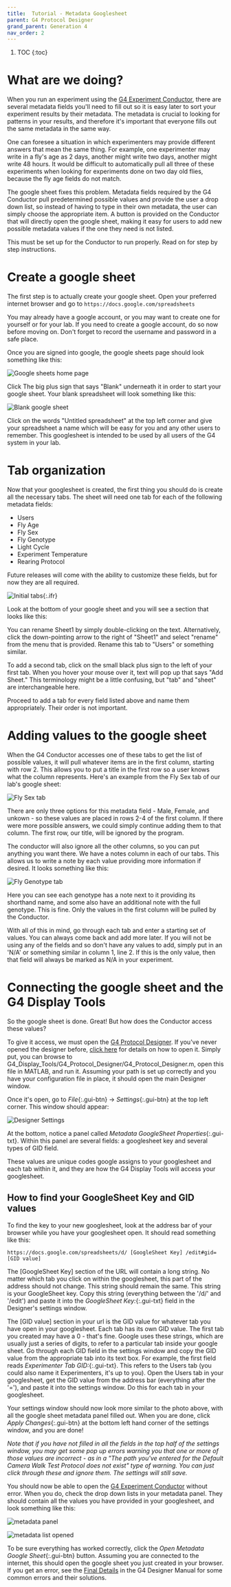 ```yaml
---
title:  Tutorial - Metadata Googlesheet
parent: G4 Protocol Designer
grand_parent: Generation 4
nav_order: 2
---
```


1. TOC
{:toc}

# What are we doing? 

When you run an experiment using the [G4 Experiment Conductor](G4_Conductor_Manual.md), there are several metadata fields you'll need to fill out so it is easy later to sort your experiment results by their metadata. The metadata is crucial to looking for patterns in your results, and therefore it's important that everyone fills out the same metadata in the same way.

One can foresee a situation in which experimenters may provide different answers that mean the same thing. For example, one experimenter may write in a fly's age as 2 days, another might write two days, another might write 48 hours. It would be difficult to automatically pull all three of these experiments when looking for experiments done on two day old flies, because the fly age fields do not match. 

The google sheet fixes this problem. Metadata fields required by the G4 Conductor pull predetermined possible values and provide the user a drop down list, so instead of having to type in their own metadata, the user can simply choose the appropriate item. A button is provided on the Conductor that will directly open the google sheet, making it easy for users to add new possible metadata values if the one they need is not listed. 

This must be set up for the Conductor to run properly. Read on for step by step instructions.

# Create a google sheet

The first step is to actually create your google sheet. Open your preferred internet browser and go to `https://docs.google.com/spreadsheets` 

You may already have a google account, or you may want to create one for yourself or for your lab. If you need to create a google account, do so now before moving on. Don't forget to record the username and password in a safe place. 

Once you are signed into google, the google sheets page should look something like this:

![Google sheets home page](assets/google_sheets_home.png)

Click The big plus sign that says "Blank" underneath it in order to start your google sheet. Your blank spreadsheet will look something like this: 

![Blank google sheet](assets/blankSheet.png)

Click on the words "Untitled spreadsheet" at the top left corner and give your spreadsheet a name which will be easy for you and any other users to remember. This googlesheet is intended to be used by all users of the G4 system in your lab.

# Tab organization

Now that your googlesheet is created, the first thing you should do is create all the necessary tabs. The sheet will need one tab for each of the following metadata fields:

- Users
- Fly Age
- Fly Sex
- Fly Genotype
- Light Cycle
- Experiment Temperature
- Rearing Protocol

Future releases will come with the ability to customize these fields, but for now they are all required.

![Initial tabs](assets/addTab.png){:.ifr}

Look at the bottom of your google sheet and you will see a section that looks like this:

You can rename Sheet1 by simply double-clicking on the text. Alternatively, click the down-pointing arrow to the right of "Sheet1" and select "rename" from the menu that is provided. Rename this tab to "Users" or something similar. 

To add a second tab, click on the small black plus sign to the left of your first tab. When you hover your mouse over it, text will pop up that says "Add Sheet." This terminology might be a little confusing, but "tab" and "sheet" are interchangeable here. 

Proceed to add a tab for every field listed above and name them appropriately. Their order is not important. 

# Adding values to the google sheet

When the G4 Conductor accesses one of these tabs to get the list of possible values, it will pull whatever items are in the first column, starting with row 2. This allows you to put a title in the first row so a user knows what the column represents. Here's an example from the Fly Sex tab of our lab's google sheet: 

![Fly Sex tab](assets/flySex.png)

There are only three options for this metadata field - Male, Female, and unkown - so these values are placed in rows 2-4 of the first column. If there were more possible answers, we could simply continue adding them to that column. The first row, our title, will be ignored by the program. 

The conductor will also ignore all the other columns, so you can put anything you want there. We have a notes column in each of our tabs. This allows us to write a note by each value providing more information if desired. It looks something like this: 

![Fly Genotype tab](assets/flyGenos.png)

Here you can see each genotype has a note next to it providing its shorthand name, and some also have an additional note with the full genotype. This is fine. Only the values in the first column will be pulled by the Conductor. 

With all of this in mind, go through each tab and enter a starting set of values. You can always come back and add more later. If you will not be using any of the fields and so don't have any values to add, simply put in an 'N/A' or something similar in column 1, line 2. If this is the only value, then that field will always be marked as N/A in your experiment. 

# Connecting the google sheet and the G4 Display Tools

So the google sheet is done. Great! But how does the Conductor access these values? 

To give it access, we must open the [G4 Protocol Designer](G4_Designer_Manual.md). If you've never opened the designer before, [click here](G4_Designer_Manual.md) for details on how to open it. Simply put, you can browse to G4_Display_Tools/G4_Protocol_Designer/G4_Protocol_Designer.m, open this file in MATLAB, and run it. Assuming your path is set up correctly and you have your configuration file in place, it should open the main Designer window. 

Once it's open, go to *File*{:.gui-btn} -> *Settings*{:.gui-btn} at the top left corner. This window should appear:

![Designer Settings](assets/screenshot-2.png)

At the bottom, notice a panel called *Metadata GoogleSheet Properties*{:.gui-txt}. Within this panel are several fields: a googlesheet key and several types of GID field. 

These values are unique codes google assigns to your googlesheet and each tab within it, and they are how the G4 Display Tools will access your googlesheet. 

## How to find your GoogleSheet Key and GID values

To find the key to your new googlesheet, look at the address bar of your browser while you have your googlesheet open. It should read something like this:

`https://docs.google.com/spreadsheets/d/ [GoogleSheet Key] /edit#gid= [GID value]`

The [GoogleSheet Key] section of the URL will contain a long string. No matter which tab you click on within the googlesheet, this part of the address should not change. This string should remain the same. This string is your GoogleSheet key. Copy this string (everything between the '/d/' and '/edit') and paste it into the *GoogleSheet Key:*{:.gui-txt} field in the Designer's settings window. 

The [GID value] section in your url is the GID value for whatever tab you have open in your googlesheet. Each tab has its own GID value. The first tab you created may have a 0 - that's fine. Google uses these strings, which are usually just a series of digits, to refer to a particular tab inside your google sheet. Go through each GID field in the settings window and copy the GID value from the appropriate tab into its text box. For example, the first field reads *Experimenter Tab GID:*{:.gui-txt}. This refers to the Users tab (you could also name it Experimenters, it's up to you). Open the Users tab in your googlesheet, get the GID value from the address bar (everything after the '='), and paste it into the settings window. Do this for each tab in your googlesheet.

Your settings window should now look more similar to the photo above, with all the google sheet metadata panel filled out. When you are done, click *Apply Changes*{:.gui-btn} at the bottom left hand corner of the settings window, and you are done! 

*Note that if you have not filled in all the fields in the top half of the settings window, you may get some pop up errors warning you that one or more of those values are incorrect - as in a "The path you've entered for the Default Camera Walk Test Protocol does not exist" type of warning. You can just click through these and ignore them. The settings will still save.*

You should now be able to open the [G4 Experiment Conductor](G4_Conductor_Manual.md) without error. When you do, check the drop down lists in your metadata panel. They should contain all the values you have provided in your googlesheet, and look something like this:

![metadata panel](assets/metadataPanel.png)

![metadata list opened](assets/metadataPanel_open.png)

To be sure everything has worked correctly, click the *Open Metadata Google Sheet*{:.gui-btn} button. Assuming you are connected to the internet, this should open the google sheet you just created in your browser. If you get an error, see the [Final Details](G4_Designer_Manual.md) in the G4 Designer Manual for some common errors and their solutions.













